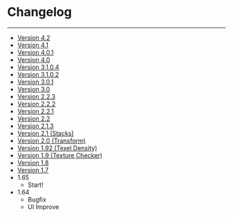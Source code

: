 # Changelog
---
- [Version 4.2](changelg/release_note_4.2.md)
- [Version 4.1](changelg/release_note_4.1.md)
- [Version 4.0.1](changelg/release_note_4.0.1.md)
- [Version 4.0](changelg/release_note_4.0.md)
- [Version 3.1.0.4](changelg/release_note_3.1.0.4.md)
- [Version 3.1.0.2](changelg/release_note_3.1.0.2.md)
- [Version 3.0.1](changelg/release_note_3.0.1.md)
- [Version 3.0](changelg/release_note_3.0.md)
- [Version 2.2.3](changelg/release_note_2.2.3.md)
- [Version 2.2.2](changelg/release_note_2.2.2.md)
- [Version 2.2.1](changelg/release_note_2.2.1.md)
- [Version 2.2](changelg/release_note_2.2.md)
- [Version 2.1.3](changelg/release_note_2.1.3.md)
- [Version 2.1 (Stacks)](changelg/release_note_2.1.md)
- [Version 2.0 (Transform)](changelg/release_note_2.0.md)
- [Version 1.92 (Texel Density)](changelg/release_note_1.92.md)
- [Version 1.9 (Texture Checker)](changelg/release_note_1.9.md)
- [Version 1.8](changelg/release_note_1.8.md)
- [Version 1.7](changelg/release_note_1.7.md)
- 1.65
    - Start!
- 1.64
    - Bugfix
    - UI Improve